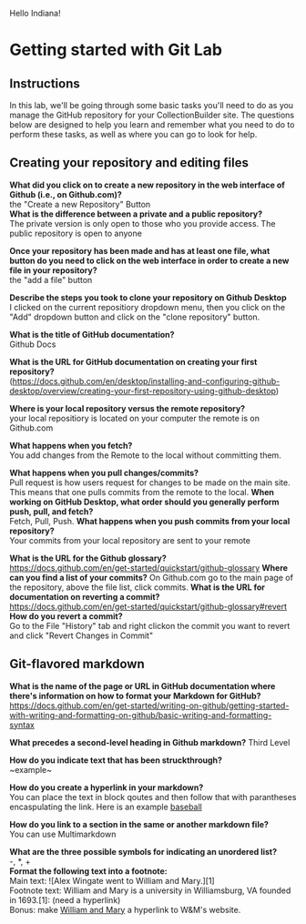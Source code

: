 Hello Indiana!
# Getting started with Git Lab
## Instructions
In this lab, we'll be going through some basic tasks you'll need to do as you manage the GitHub repository for your CollectionBuilder site. The questions below are designed to help you learn and remember what you need to do to perform these tasks, as well as where you can go to look for help. 
## Creating your repository and editing files
**What did you click on to create a new repository in the web interface of Github (i.e., on Github.com)?**  
the "Create a new Repository" Button  
**What is the difference between a private and a public repository?**  
The private version is only open to those who you provide access. The public repository is open to anyone

**Once your repository has been made and has at least one file, what button do you need to click on the web interface in order to create a new file in your repository?**  
the "add a file" button

**Describe the steps you took to clone your repository on Github Desktop**  
I clicked on the current repositiory dropdown menu, then you click on the "Add" dropdown button and click on the "clone repository" button.

**What is the title of GitHub documentation?**  
Github Docs

**What is the URL for GitHub documentation on creating your first repository?**  
(https://docs.github.com/en/desktop/installing-and-configuring-github-desktop/overview/creating-your-first-repository-using-github-desktop)

**Where is your local repository versus the remote repository?**  
your local repositiory is located on your computer the remote is on Github.com

**What happens when you fetch?**  
You add changes from the Remote to the local without committing them.

**What happens when you pull changes/commits?**  
Pull request is how users request for changes to be made on the main site. This means that one pulls commits from the remote to the local.
**When working on GitHub Desktop, what order should you generally perform push, pull, and fetch?**  
Fetch, Pull, Push.
**What happens when you push commits from your local repository?**  
Your commits from your local repository are sent to your remote 

**What is the URL for the Github glossary?**  
https://docs.github.com/en/get-started/quickstart/github-glossary
**Where can you find a list of your commits?**
On Github.com go to the main page of the repository, above the file list, click commits.
**What is the URL for documentation on reverting a commit?**  
https://docs.github.com/en/get-started/quickstart/github-glossary#revert
**How do you revert a commit?**  
Go to the File "History" tab and right clickon the commit you want to revert and click "Revert Changes in Commit"
## Git-flavored markdown
**What is the name of the page or URL in GitHub documentation where there's information on how to format your Markdown for GitHub?**  
https://docs.github.com/en/get-started/writing-on-github/getting-started-with-writing-and-formatting-on-github/basic-writing-and-formatting-syntax

**What precedes a second-level heading in Github markdown?**
Third Level

**How do you indicate text that has been struckthrough?**  
~example~

**How do you create a hyperlink in your markdown?**  
You can place the text in block qoutes and then follow that with parantheses encaspulating the link. Here is an example [baseball](https://commons.wikimedia.org/wiki/File:Baseball.svg)

**How do you link to a section in the same or another markdown file?**  
You can use Multimarkdown

**What are the three possible symbols for indicating an unordered list?**  
-, *, +  
**Format the following text into a footnote:**  
Main text: ![Alex Wingate went to William and Mary.][1]  
Footnote text: William and Mary is a university in Williamsburg, VA founded in 1693.[1]: (need a hyperlink)  
Bonus: make [William and Mary](https://www.wm.edu/) a hyperlink to W&M's website.
